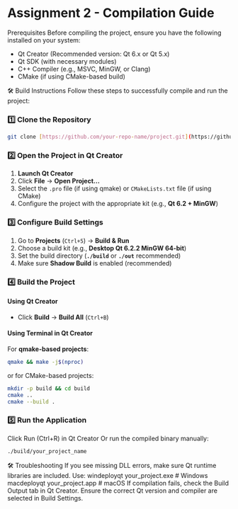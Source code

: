 # Assignment 2 - Compilation Guide

Prerequisites
Before compiling the project, ensure you have the following installed on your system:

- Qt Creator (Recommended version: Qt 6.x or Qt 5.x)
- Qt SDK (with necessary modules)
- C++ Compiler (e.g., MSVC, MinGW, or Clang)
- CMake (if using CMake-based build)


🛠️ Build Instructions
Follow these steps to successfully compile and run the project:

### 1️⃣ Clone the Repository
```bash
git clone [https://github.com/your-repo-name/project.git](https://github.com/scarlett0714/CG-Assignment2-cube.git)
```

### 2️⃣ Open the Project in Qt Creator
1. **Launch Qt Creator**  
2. Click **File** → **Open Project...**  
3. Select the `.pro` file (if using qmake) or `CMakeLists.txt` file (if using CMake)  
4. Configure the project with the appropriate kit (e.g., **Qt 6.2 + MinGW**)  

### 3️⃣ Configure Build Settings
1. Go to **Projects** (`Ctrl+5`) → **Build & Run**
2. Choose a build kit (e.g., **Desktop Qt 6.2.2 MinGW 64-bit**)
3. Set the build directory (**`./build`** or **`./out`** recommended)
4. Make sure **Shadow Build** is enabled (recommended)

### 4️⃣ Build the Project
#### **Using Qt Creator**
- Click **Build** → **Build All** (`Ctrl+B`)

#### **Using Terminal in Qt Creator**
For **qmake-based projects**:
```bash
qmake && make -j$(nproc)
```

or for CMake-based projects:
```bash
mkdir -p build && cd build
cmake ..
cmake --build .
```

### 5️⃣ Run the Application
Click Run (Ctrl+R) in Qt Creator
Or run the compiled binary manually:
```bash
./build/your_project_name
```

🛠️ Troubleshooting
If you see missing DLL errors, make sure Qt runtime libraries are included. Use:
windeployqt your_project.exe  # Windows
macdeployqt your_project.app  # macOS
If compilation fails, check the Build Output tab in Qt Creator.
Ensure the correct Qt version and compiler are selected in Build Settings.
